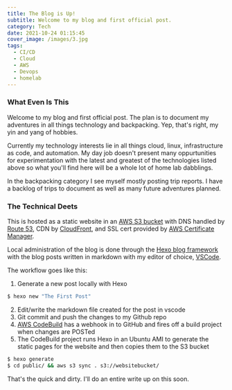 ```yaml
---
title: The Blog is Up!
subtitle: Welcome to my blog and first official post.
category: Tech
date: 2021-10-24 01:15:45
cover_image: /images/3.jpg
tags: 
  - CI/CD 
  - Cloud 
  - AWS
  - Devops
  - homelab
---
```


### What Even Is This
Welcome to my blog and first official post. The plan is to document my adventures in all things technology and backpacking. Yep, that's right, my yin and yang of hobbies. 

Currently my technology interests lie in all things cloud, linux, infrastructure as code, and automation. My day job doesn't present many oppurtunities for experimentation with the latest and greatest of the technologies listed above so what you'll find here will be a whole lot of home lab dabblings. 

In the backpacking category I see myself mostly posting trip reports. I have a backlog of trips to document as well as many future adventures planned.

### The Technical Deets

This is hosted as a static website in an [AWS S3 bucket](https://aws.amazon.com/s3/) with DNS handled by [Route 53](https://aws.amazon.com/route53/), CDN by [CloudFront](https://aws.amazon.com/cloudfront/), and SSL cert provided by [AWS Certificate Manager](https://aws.amazon.com/certificate-manager/). 

Local administration of the blog is done through the [Hexo blog framework](https://hexo.io/) with the blog posts written in markdown with my editor of choice, [VSCode](https://code.visualstudio.com/).

The workflow goes like this:

1. Generate a new post locally with Hexo
``` bash
$ hexo new "The First Post"
```
2. Edit/write the markdown file created for the post in vscode
3. Git commit and push the changes to my Github repo
4. [AWS CodeBuild](https://aws.amazon.com/codebuild/) has a webhook in to GitHub and fires off a build project when changes are POSTed
5. The CodeBuild project runs Hexo in an Ubuntu AMI to generate the static pages for the website and then copies them to the S3 bucket
``` bash
$ hexo generate
$ cd public/ && aws s3 sync . s3://websitebucket/
```

That's the quick and dirty. I'll do an entire write up on this soon.

